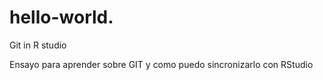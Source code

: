 # hello-world.
Git in R studio

Ensayo para aprender sobre GIT y como puedo sincronizarlo con RStudio
